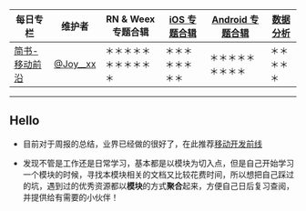 | 每日专栏 | 维护者 |RN & Weex 专题合辑  |[iOS 专题合辑](https://github.com/joy0304/Joy-Blog/blob/master/iOSCollection.md)|[Android 专题合辑](https://github.com/joy0304/Joy-Blog/blob/master/AndroidCollection.md)| [数据分析](https://github.com/joy0304/Joy-Blog/blob/master/DataAnalysis.md) |
| ------------- |-------------| -----| -----| -----|-----|
| [简书-移动前沿](http://www.jianshu.com/c/5aac963ca52d)|[@Joy__xx](http://weibo.com/5419850564/profile?rightmod=1&wvr=6&mod=personinfo&is_all=1)      | ＊＊＊＊＊＊＊＊＊＊＊|＊＊＊＊＊＊＊＊|＊＊＊＊＊＊＊＊＊|＊＊＊＊＊|


-----

## Hello

* 目前对于周报的总结，业界已经做的很好了，在此推荐[移动开发前线](http://mobilefrontier.github.io/)

* 发现不管是工作还是日常学习，基本都是以模块为切入点，但是自己开始学习一个模块的时候，寻找本模块相关的文档又比较花费时间，所以想把自己踩过的坑，遇到过的优秀资源都以**模块**的方式**聚合**起来，方便自己日后复习查阅，并提供给有需要的小伙伴！



